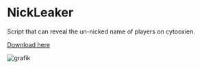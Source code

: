 # NickLeaker

Script that can reveal the un-nicked name of players on cytooxien.

[Download here](https://github.com/CytooxienDE/NickLeaker/releases/download/v1.0/Nick_Leaker.exe)

![grafik](https://github.com/CytooxienDE/NickLeaker/assets/72726961/7b8ceb43-7660-45fc-9e93-24bb25bc78ab)
